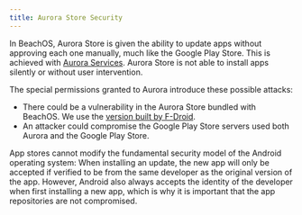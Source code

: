 ```yaml
---
title: Aurora Store Security
---
```


In BeachOS, Aurora Store is given the ability to update apps without approving each one manually, much like the Google Play Store. This is achieved with [Aurora Services](https://gitlab.com/BeachOS/platform_packages_apps_AuroraStorePrivilegedExtension). Aurora Store is not able to install apps silently or without user intervention.

The special permissions granted to Aurora introduce these possible attacks:

* There could be a vulnerability in the Aurora Store bundled with BeachOS. We use the [version built by F-Droid](https://f-droid.org/en/packages/com.aurora.store/).
* An attacker could compromise the Google Play Store servers used both Aurora and the Google Play Store.

App stores cannot modify the fundamental security model of the Android operating system: When installing an update, the new app will only be accepted if verified to be from the same developer as the original version of the app. However, Android also always accepts the identity of the developer when first installing a new app, which is why it is important that the app repositories are not compromised.
